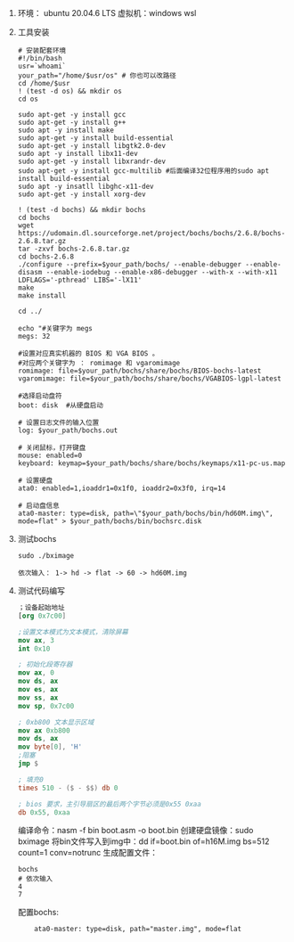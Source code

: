 1. 环境： ubuntu 20.04.6 LTS   虚拟机：windows wsl 

2. 工具安装
   
   ```shell
   # 安装配套环境
   #!/bin/bash
   usr=`whoami`
   your_path="/home/$usr/os" # 你也可以改路径
   cd /home/$usr
   ! (test -d os) && mkdir os
   cd os
   
   sudo apt-get -y install gcc
   sudo apt-get -y install g++
   sudo apt -y install make
   sudo apt-get -y install build-essential
   sudo apt-get -y install libgtk2.0-dev
   sudo apt -y install libx11-dev
   sudo apt-get -y install libxrandr-dev
   sudo apt-get -y install gcc-multilib #后面编译32位程序用的sudo apt install build-essential
   sudo apt -y insatll libghc-x11-dev 
   sudo apt-get -y install xorg-dev
   
   ! (test -d bochs) && mkdir bochs
   cd bochs
   wget https://udomain.dl.sourceforge.net/project/bochs/bochs/2.6.8/bochs-2.6.8.tar.gz
   tar -zxvf bochs-2.6.8.tar.gz
   cd bochs-2.6.8
   ./configure --prefix=$your_path/bochs/ --enable-debugger --enable-disasm --enable-iodebug --enable-x86-debugger --with-x --with-x11 LDFLAGS='-pthread' LIBS='-lX11'
   make
   make install
   
   cd ../
   
   echo "#关键字为 megs
   megs: 32
   
   #设置对应真实机器的 BIOS 和 VGA BIOS 。
   #对应两个关键字为 ： romimage 和 vgaromimage
   romimage: file=$your_path/bochs/share/bochs/BIOS-bochs-latest
   vgaromimage: file=$your_path/bochs/share/bochs/VGABIOS-lgpl-latest
   
   #选择启动盘符
   boot: disk  #从硬盘启动
   
   # 设置日志文件的输入位置
   log: $your_path/bochs.out
   
   # 关闭鼠标，打开键盘
   mouse: enabled=0
   keyboard: keymap=$your_path/bochs/share/bochs/keymaps/x11-pc-us.map
   
   # 设置硬盘
   ata0: enabled=1,ioaddr1=0x1f0, ioaddr2=0x3f0, irq=14
   
   # 启动盘信息   
   ata0-master: type=disk, path=\"$your_path/bochs/bin/hd60M.img\", mode=flat" > $your_path/bochs/bin/bochsrc.disk
   ```

3. 测试bochs
   
   ```shell
   sudo ./bximage
   
   依次输入： 1-> hd -> flat -> 60 -> hd60M.img
   ```

4. 测试代码编写
   
   ```nasm
   ；设备起始地址
   [org 0x7c00]
   
   ;设置文本模式为文本模式，清除屏幕
   mov ax, 3
   int 0x10
   
   ; 初始化段寄存器
   mov ax, 0
   mov ds, ax
   mov es, ax
   mov ss, ax
   mov sp, 0x7c00
   
   ; 0xb800 文本显示区域
   mov ax 0xb800
   mov ds, ax
   mov byte[0], 'H'
   ;阻塞
   jmp $
   
   ; 填充0
   times 510 - ($ - $$) db 0
   
   ; bios 要求，主引导扇区的最后两个字节必须是0x55 0xaa
   db 0x55, 0xaa
   ```
   
   编译命令：nasm -f bin boot.asm -o boot.bin
   创建硬盘镜像：sudo bximage 
   将bin文件写入到img中：dd if=boot.bin of=h16M.img bs=512 count=1 conv=notrunc
   生成配置文件： 
   
   ```shell
   bochs
   # 依次输入
   4
   7
   ```
   
   
   配置bochs: 
   
           ata0-master: type=disk, path="master.img", mode=flat


